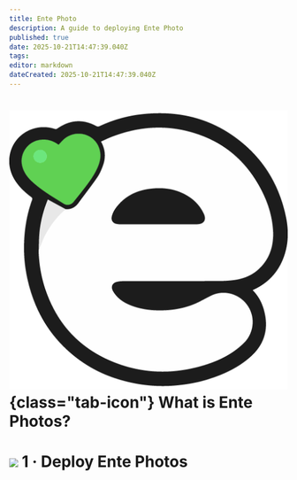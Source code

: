 ```yaml
---
title: Ente Photo
description: A guide to deploying Ente Photo
published: true
date: 2025-10-21T14:47:39.040Z
tags: 
editor: markdown
dateCreated: 2025-10-21T14:47:39.040Z
---
```


# ![](/ente-photos.png){class="tab-icon"} What is Ente Photos?

# <img src="/docker.png" class="tab-icon"> 1 · Deploy Ente Photos
```yaml